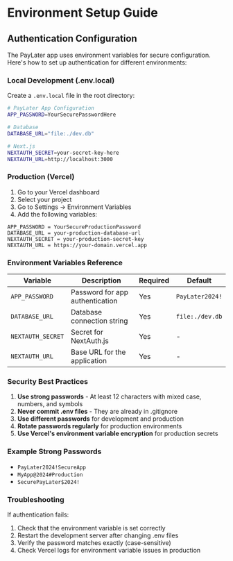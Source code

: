 # Environment Setup Guide

## Authentication Configuration

The PayLater app uses environment variables for secure configuration. Here's how to set up authentication for different environments:

### Local Development (.env.local)

Create a `.env.local` file in the root directory:

```bash
# PayLater App Configuration
APP_PASSWORD=YourSecurePasswordHere

# Database
DATABASE_URL="file:./dev.db"

# Next.js
NEXTAUTH_SECRET=your-secret-key-here
NEXTAUTH_URL=http://localhost:3000
```

### Production (Vercel)

1. Go to your Vercel dashboard
2. Select your project
3. Go to Settings → Environment Variables
4. Add the following variables:

```
APP_PASSWORD = YourSecureProductionPassword
DATABASE_URL = your-production-database-url
NEXTAUTH_SECRET = your-production-secret-key
NEXTAUTH_URL = https://your-domain.vercel.app
```

### Environment Variables Reference

| Variable | Description | Required | Default |
|----------|-------------|----------|---------|
| `APP_PASSWORD` | Password for app authentication | Yes | `PayLater2024!` |
| `DATABASE_URL` | Database connection string | Yes | `file:./dev.db` |
| `NEXTAUTH_SECRET` | Secret for NextAuth.js | Yes | - |
| `NEXTAUTH_URL` | Base URL for the application | Yes | - |

### Security Best Practices

1. **Use strong passwords** - At least 12 characters with mixed case, numbers, and symbols
2. **Never commit .env files** - They are already in .gitignore
3. **Use different passwords** for development and production
4. **Rotate passwords regularly** for production environments
5. **Use Vercel's environment variable encryption** for production secrets

### Example Strong Passwords

- `PayLater2024!SecureApp`
- `MyApp@2024#Production`
- `SecurePayLater$2024!`

### Troubleshooting

If authentication fails:
1. Check that the environment variable is set correctly
2. Restart the development server after changing .env files
3. Verify the password matches exactly (case-sensitive)
4. Check Vercel logs for environment variable issues in production
